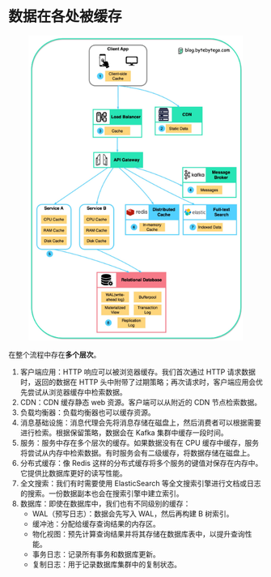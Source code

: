 # 数据在各处被缓存



<figure><img src="../.gitbook/assets/image (1).png" alt=""><figcaption></figcaption></figure>



在整个流程中存在**多个层次**。

1. 客户端应用：HTTP 响应可以被浏览器缓存。我们首次通过 HTTP 请求数据时，返回的数据在 HTTP 头中附带了过期策略；再次请求时，客户端应用会优先尝试从浏览器缓存中检索数据。
2. CDN：CDN 缓存静态 web 资源。客户端可以从附近的 CDN 节点检索数据。
3. 负载均衡器：负载均衡器也可以缓存资源。
4. 消息基础设施：消息代理会先将消息存储在磁盘上，然后消费者可以根据需要进行检索。根据保留策略，数据会在 Kafka 集群中缓存一段时间。
5. 服务：服务中存在多个层次的缓存。如果数据没有在 CPU 缓存中缓存，服务将尝试从内存中检索数据。有时服务会有二级缓存，将数据存储在磁盘上。
6. 分布式缓存：像 Redis 这样的分布式缓存将多个服务的键值对保存在内存中。它提供比数据库更好的读写性能。
7. 全文搜索：我们有时需要使用 ElasticSearch 等全文搜索引擎进行文档或日志的搜索。一份数据副本也会在搜索引擎中建立索引。
8. 数据库：即使在数据库中，我们也有不同级别的缓存：
   * WAL（预写日志）：数据会先写入 WAL，然后再构建 B 树索引。
   * 缓冲池：分配给缓存查询结果的内存区。
   * 物化视图：预先计算查询结果并将其存储在数据库表中，以提升查询性能。
   * 事务日志：记录所有事务和数据库更新。
   * 复制日志：用于记录数据库集群中的复制状态。





